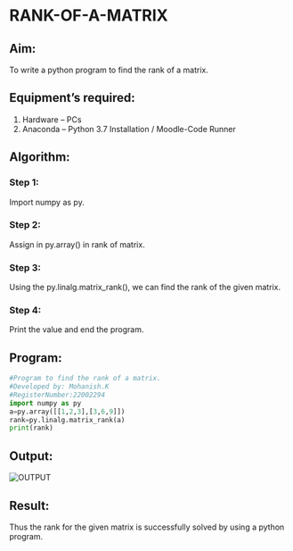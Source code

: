 # RANK-OF-A-MATRIX
## Aim:
To write a python program to find the rank of a matrix.
## Equipment’s required:
1. 	Hardware – PCs
2. 	Anaconda – Python 3.7 Installation / Moodle-Code Runner
## Algorithm:
### Step 1: 
Import numpy as py.
### Step 2: 
Assign in py.array() in rank of matrix.
### Step 3: 
Using the py.linalg.matrix_rank(), we can find the rank of the given matrix.
### Step 4: 
Print the value and end the program.
## Program:
```python
#Program to find the rank of a matrix.
#Developed by: Mohanish.K
#RegisterNumber:22002294
import numpy as py
a=py.array([[1,2,3],[3,6,9]])
rank=py.linalg.matrix_rank(a)
print(rank)
```
## Output:
![OUTPUT](https://user-images.githubusercontent.com/111619160/210326428-567cc072-c90b-486a-ba85-b05dca1d8b67.jpeg)

## Result:
Thus the rank for the given matrix is successfully solved by  using a python program.

